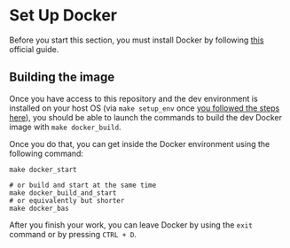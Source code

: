 # Set Up Docker

Before you start this section, you must install Docker by following [this](https://docs.docker.com/engine/install/) official guide.

## Building the image

Once you have access to this repository and the dev environment is installed on your host OS (via `make setup_env` once [you followed the steps here](project_setup.md)), you should be able to launch the commands to build the dev Docker image with `make docker_build`.

Once you do that, you can get inside the Docker environment using the following command:

```shell
make docker_start

# or build and start at the same time
make docker_build_and_start
# or equivalently but shorter
make docker_bas
```

After you finish your work, you can leave Docker by using the `exit` command or by pressing `CTRL + D`.

















































































































































































































































